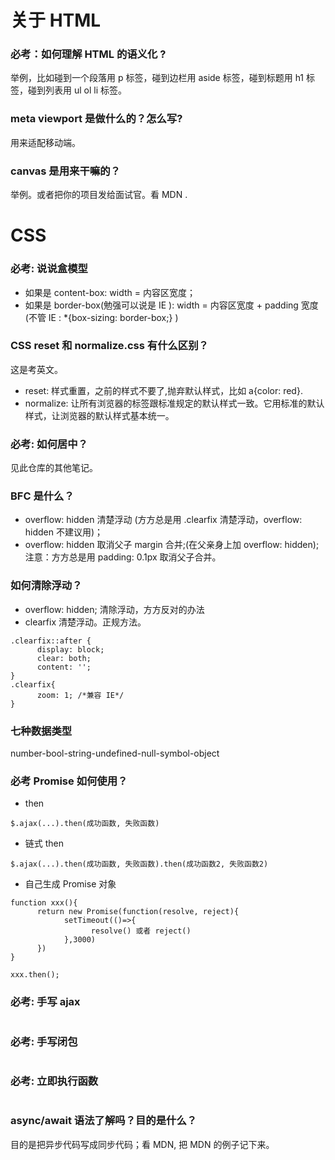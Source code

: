 
# 关于 HTML

### 必考：如何理解 HTML 的语义化 ?
举例，比如碰到一个段落用 p 标签，碰到边栏用 aside 标签，碰到标题用 h1 标签，碰到列表用 ul ol li 标签。

### meta viewport 是做什么的？怎么写?
用来适配移动端。
<meta name="viewport" content=" width=device-width, initial-scale=1.0 user-scalable=no
      maximum-scale=1.0 minimum-scale=1.0">

### canvas 是用来干嘛的？
举例。或者把你的项目发给面试官。看 MDN .

# CSS

### 必考: 说说盒模型
- 如果是 content-box: width = 内容区宽度；
- 如果是 border-box(勉强可以说是 IE ): width = 内容区宽度 + padding 宽度(不管 IE : *{box-sizing: border-box;} )

### CSS reset 和 normalize.css 有什么区别？
这是考英文。
- reset: 样式重置，之前的样式不要了,抛弃默认样式，比如 a{color: red}.
- normalize: 让所有浏览器的标签跟标准规定的默认样式一致。它用标准的默认样式，让浏览器的默认样式基本统一。

### 必考: 如何居中？
见此仓库的其他笔记。

### BFC 是什么？
- overflow: hidden 清楚浮动 (方方总是用 .clearfix 清楚浮动，overflow: hidden 不建议用)；
- overflow: hidden 取消父子 margin 合并;(在父亲身上加 overflow: hidden); 注意：方方总是用 padding: 0.1px 取消父子合并。

### 如何清除浮动？
- overflow: hidden; 清除浮动，方方反对的办法
- clearfix 清楚浮动。正规方法。
```
.clearfix::after {
      display: block;
      clear: both;
      content: '';
}
.clearfix{
      zoom: 1; /*兼容 IE*/
}
```

### 七种数据类型
number-bool-string-undefined-null-symbol-object

### 必考 Promise 如何使用？
- then
```
$.ajax(...).then(成功函数, 失败函数)
```

- 链式 then
```
$.ajax(...).then(成功函数, 失败函数).then(成功函数2, 失败函数2)
```

- 自己生成 Promise 对象
```
function xxx(){
      return new Promise(function(resolve, reject){
            setTimeout(()=>{
                  resolve() 或者 reject()
            },3000)
      })
}

xxx.then();
```

### 必考: 手写 ajax
```

```

### 必考: 手写闭包
```

```

### 必考: 立即执行函数
```

```

### async/await 语法了解吗？目的是什么？
目的是把异步代码写成同步代码；看 MDN, 把 MDN 的例子记下来。




